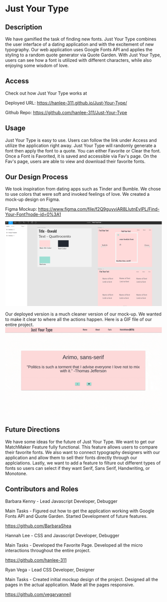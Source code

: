 # Just Your Type

## Description

We have gamified the task of finding new fonts. Just Your Type combines the user interface of a dating application and with the excitement of new typography. Our web application uses Google Fonts API and applies the styling to a random quote generator via Quote Garden. With Just Your Type, users can see how a font is utilized with different characters, while also enjoying some wisdom of love. 

## Access

Check out how Just Your Type works at

Deployed URL: https://hanlee-311.github.io/Just-Your-Type/

Github Repo: https://github.com/hanlee-311/Just-Your-Type

## Usage

Just Your Type is easy to use. Users can follow the link under Access and utilize the application right away. Just Your Type will randomly generate a font then apply the font to a quote. You can either Favorite or Clear the font. Once a Font is Favorited, it is saved and accessible via Fav's page. On the Fav's page, users are able to view and download their favorite fonts.


## Our Design Process

We took inspiration from dating apps such as Tinder and Bumble. We chose to use colors that were soft and invoked feelings of love. We created a mock-up design on Figma.

Figma Mockup: https://www.figma.com/file/f2Q9guyviAR8LlutnEvlPL/Find-Your-Font?node-id=0%3A1

![FigmaDesign](assets/images/figmaFYF.png)



Our deployed version is a much cleaner version of our mock-up. We wanted to make it clear to where all the actions happen. Here is a GIF file of our entire project.
![ActualDesign](assets/images/JYTGIF.gif)

## Future Directions

We have some ideas for the future of Just Your Type. We want to get our MatchMaker Feature fully functional. This feature allows users to compare their favorite fonts. We also want to connect typography designers with our application and allow them to sell their fonts directly through our applciations. Lastly, we want to add a feature to filture out different types of fonts so users can select if they want Serif, Sans Serif, Handwriting, or Monotone.

## Contributors and Roles

Barbara Kenny - Lead Javascript Developer, Debugger

Main Tasks - Figured out how to get the application working with Google Fonts API and Quote Garden. Started Development of future features.

https://github.com/BarbaraShea

Hannah Lee - CSS and Javascript Developer, Debugger

Main Tasks - Developed the Favorite Page. Developed all the micro interactions throughout the entire project.

https://github.com/hanlee-311

Ryan Vega - Lead CSS Developer, Designer

Main Tasks - Created initial mockup design of the project. Designed all the pages in the actual application. Made all the pages responsive.

https://github.com/vegaryanneil